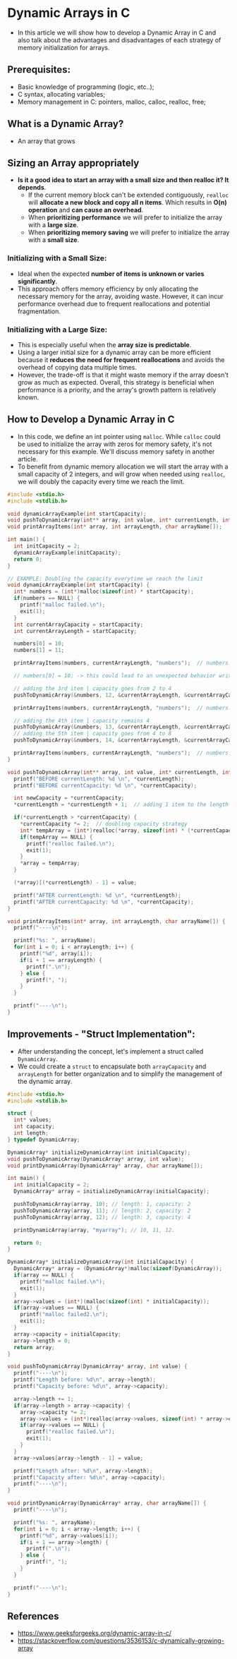 # Dynamic Arrays in C

- In this article we will show how to develop a Dynamic Array in C and also talk about the advantages and disadvantages of each strategy of memory initialization for arrays.

## Prerequisites:

- Basic knowledge of programming (logic, etc..);
- C syntax, allocating variables;
- Memory management in C: pointers, malloc, calloc, realloc, free;

## What is a Dynamic Array?

- An array that grows

## Sizing an Array appropriately

- **Is it a good idea to start an array with a small size and then realloc it? It depends**.
  - If the current memory block can't be extended contiguously, `realloc` will **allocate a new block and copy all n items**. Which results in **O(n) operation** and **can cause an overhead**.
  - When **prioritizing performance** we will prefer to initialize the array with a **large size**.
  - When **prioritizing memory saving** we will prefer to initialize the array with a **small size**.

### Initializing with a Small Size:

- Ideal when the expected **number of items is unknown or varies significantly**.
- This approach offers memory efficiency by only allocating the necessary memory for the array, avoiding waste. However, it can incur performance overhead due to frequent reallocations and potential fragmentation.

### Initializing with a Large Size:

- This is especially useful when the **array size is predictable**.
- Using a larger initial size for a dynamic array can be more efficient because it **reduces the need for frequent reallocations** and avoids the overhead of copying data multiple times.
- However, the trade-off is that it might waste memory if the array doesn't grow as much as expected. Overall, this strategy is beneficial when performance is a priority, and the array's growth pattern is relatively known.

## How to Develop a Dynamic Array in C

- In this code, we define an int pointer using `malloc`. While `calloc` could be used to initialize the array with zeros for memory safety, it's not necessary for this example. We'll discuss memory safety in another article.
- To benefit from dynamic memory allocation we will start the array with a small capacity of 2 integers, and will grow when needed using `realloc`, we will doubly the capacity every time we reach the limit.

```c
#include <stdio.h>
#include <stdlib.h>

void dynamicArrayExample(int startCapacity);
void pushToDynamicArray(int** array, int value, int* currentLength, int* currentCapacity);
void printArrayItems(int* array, int arrayLength, char arrayName[]);

int main() {
  int initCapacity = 2;
  dynamicArrayExample(initCapacity);
  return 0;
}

// EXAMPLE: Doubling the capacity everytime we reach the limit
void dynamicArrayExample(int startCapacity) {
  int* numbers = (int*)malloc(sizeof(int) * startCapacity);
  if(numbers == NULL) {
    printf("malloc failed.\n");
    exit(1);
  }
  int currentArrayCapacity = startCapacity;
  int currentArrayLength = startCapacity;

  numbers[0] = 10;
  numbers[1] = 11;

  printArrayItems(numbers, currentArrayLength, "numbers");  // numbers: 10, 11.

  // numbers[0] = 10; -> this could lead to an unexpected behavior writing on memory that is not "hold" by the pointer

  // adding the 3rd item | capacity goes from 2 to 4
  pushToDynamicArray(&numbers, 12, &currentArrayLength, &currentArrayCapacity);

  printArrayItems(numbers, currentArrayLength, "numbers");  // numbers: 10, 11, 12.

  // adding the 4th item | capacity remains 4
  pushToDynamicArray(&numbers, 13, &currentArrayLength, &currentArrayCapacity);
  // adding the 5th item | capacity goes from 4 to 8
  pushToDynamicArray(&numbers, 14, &currentArrayLength, &currentArrayCapacity);

  printArrayItems(numbers, currentArrayLength, "numbers");  // numbers: 10, 11, 12, 13, 14.
}

void pushToDynamicArray(int** array, int value, int* currentLength, int* currentCapacity) {
  printf("BEFORE currentLength: %d \n", *currentLength);
  printf("BEFORE currentCapacity: %d \n", *currentCapacity);

  int newCapacity = *currentCapacity;
  *currentLength = *currentLength + 1;  // adding 1 item to the length

  if(*currentLength > *currentCapacity) {
    *currentCapacity *= 2;  // doubling capacity strategy
    int* tempArray = (int*)realloc(*array, sizeof(int) * (*currentCapacity));  // resizing with realloc
    if(tempArray == NULL) {
      printf("realloc failed.\n");
      exit(1);
    }
    *array = tempArray;
  }

  (*array)[(*currentLength) - 1] = value;

  printf("AFTER currentLength: %d \n", *currentLength);
  printf("AFTER currentCapacity: %d \n", *currentCapacity);
}

void printArrayItems(int* array, int arrayLength, char arrayName[]) {
  printf("----\n");

  printf("%s: ", arrayName);
  for(int i = 0; i < arrayLength; i++) {
    printf("%d", array[i]);
    if(i + 1 == arrayLength) {
      printf(".\n");
    } else {
      printf(", ");
    }
  }

  printf("----\n");
}
```

## Improvements - "Struct Implementation":

- After understanding the concept, let's implement a struct called `DynamicArray`.
- We could create a `struct` to encapsulate both `arrayCapacity` and `arrayLength` for better organization and to simplify the management of the dynamic array.

```c
#include <stdio.h>
#include <stdlib.h>

struct {
  int* values;
  int capacity;
  int length;
} typedef DynamicArray;

DynamicArray* initializeDynamicArray(int initialCapacity);
void pushToDynamicArray(DynamicArray* array, int value);
void printDynamicArray(DynamicArray* array, char arrayName[]);

int main() {
  int initialCapacity = 2;
  DynamicArray* array = initializeDynamicArray(initialCapacity);

  pushToDynamicArray(array, 10); // length: 1, capacity: 2
  pushToDynamicArray(array, 11); // length: 2, capacity: 2
  pushToDynamicArray(array, 12); // length: 3, capacity: 4

  printDynamicArray(array, "myarray"); // 10, 11, 12.

  return 0;
}

DynamicArray* initializeDynamicArray(int initialCapacity) {
  DynamicArray* array = (DynamicArray*)malloc(sizeof(DynamicArray));
  if(array == NULL) {
    printf("malloc failed.\n");
    exit(1);
  }
  array->values = (int*)(malloc(sizeof(int) * initialCapacity));
  if(array->values == NULL) {
    printf("malloc failed2.\n");
    exit(1);
  }
  array->capacity = initialCapacity;
  array->length = 0;
  return array;
}

void pushToDynamicArray(DynamicArray* array, int value) {
  printf("----\n");
  printf("Length before: %d\n", array->length);
  printf("Capacity before: %d\n", array->capacity);

  array->length += 1;
  if(array->length > array->capacity) {
    array->capacity *= 2;
    array->values = (int*)realloc(array->values, sizeof(int) * array->capacity);  // doubling size
    if(array->values == NULL) {
      printf("realloc failed.\n");
      exit(1);
    }
  }
  array->values[array->length - 1] = value;

  printf("Length after: %d\n", array->length);
  printf("Capacity after: %d\n", array->capacity);
  printf("----\n");
}

void printDynamicArray(DynamicArray* array, char arrayName[]) {
  printf("----\n");

  printf("%s: ", arrayName);
  for(int i = 0; i < array->length; i++) {
    printf("%d", array->values[i]);
    if(i + 1 == array->length) {
      printf(".\n");
    } else {
      printf(", ");
    }
  }

  printf("----\n");
}
```

## References

- https://www.geeksforgeeks.org/dynamic-array-in-c/
- https://stackoverflow.com/questions/3536153/c-dynamically-growing-array
